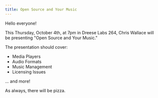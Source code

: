 ```yaml
---
title: Open Source and Your Music
---
```

Hello everyone!

This Thursday, October 4th, at 7pm in Dreese Labs 264, Chris Wallace will be presenting "Open Source and Your Music."

The presentation should cover:
- Media Players
- Audio Formats
- Music Management
- Licensing Issues

... and more!

As always, there will be pizza.
